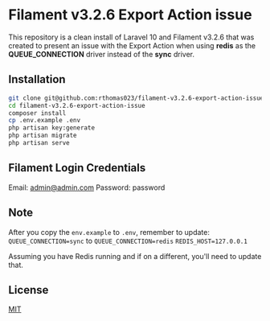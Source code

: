 # Filament v3.2.6 Export Action issue
This repository is a clean install of Laravel 10 and Filament v3.2.6 that was created to present an issue with the Export Action when using **redis** as the **QUEUE_CONNECTION** driver instead of the **sync** driver.

## Installation

```bash
git clone git@github.com:rthomas023/filament-v3.2.6-export-action-issue.git
cd filament-v3.2.6-export-action-issue
composer install
cp .env.example .env
php artisan key:generate
php artisan migrate
php artisan serve
```
## Filament Login Credentials
Email: admin@admin.com
Password: password

## Note
After you copy the `env.example` to `.env`, remember to update:
`QUEUE_CONNECTION=sync` to `QUEUE_CONNECTION=redis`
`REDIS_HOST=127.0.0.1`

Assuming you have Redis running and if on a different, you'll need to update that.

## License 

[MIT](https://choosealicense.com/licenses/mit/)
